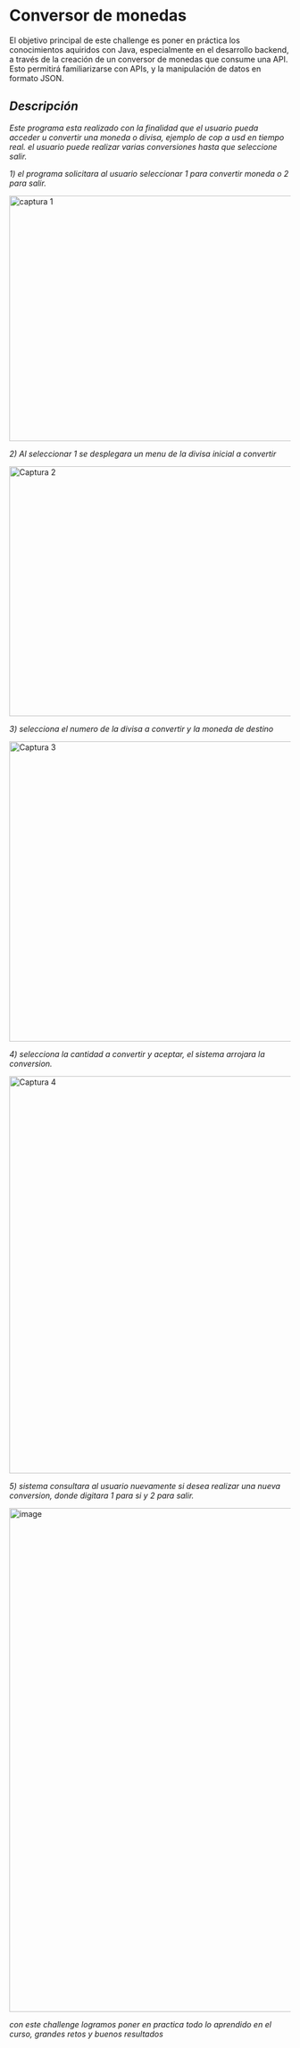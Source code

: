 <h1 aling= "center"> Conversor de monedas </h1>
<p>
  El objetivo principal de este challenge es poner en práctica los conocimientos aquiridos con Java, 
  especialmente en el desarrollo backend, a través de la creación de un conversor de monedas que consume una API. 
  Esto  permitirá familiarizarse con APIs, y la manipulación de datos en formato JSON.
</p>

<h2><em>Descripción</em></h2>

<p><em>
Este programa esta realizado con la finalidad que el usuario pueda acceder u convertir una moneda o divisa, ejemplo de cop a usd en tiempo real. el usuario puede realizar varias conversiones hasta que seleccione salir.
</em></p>


<p><em>
  1) el programa solicitara al usuario seleccionar 1 para convertir moneda o 2 para salir.
  </em></p>
<img width="1881" height="440" alt="captura 1" src="https://github.com/user-attachments/assets/4bdb8582-1182-4518-8060-5f72ee2420b3" />

<p><em>
  2) Al seleccionar 1 se desplegara un menu de la divisa inicial a convertir
  </em></p>
  <img width="1837" height="448" alt="Captura 2" src="https://github.com/user-attachments/assets/766a746a-657e-49b6-aad8-c6512724dd25" />
<p><em>
  3) selecciona el numero de la divisa a convertir y la moneda de destino
  </em></p>

  <img width="1862" height="538" alt="Captura 3" src="https://github.com/user-attachments/assets/336721c9-ab87-489d-bffa-274f79a11254" />
<p><em>
 4) selecciona la cantidad a convertir y aceptar, el sistema arrojara la conversion.
  </em></p>
<img width="888" height="712" alt="Captura 4" src="https://github.com/user-attachments/assets/fae39a03-6320-44f9-b130-40a4b7e66895" />
<p><em>
5) sistema consultara al usuario nuevamente si desea realizar una nueva conversion, donde digitara 1 para si y 2 para salir.
  </em></p>
  <img width="866" height="903" alt="image" src="https://github.com/user-attachments/assets/49029878-5ade-4621-8545-3e35face8ee7" />
  <p><em> 
    con este challenge logramos poner en practica todo lo aprendido en el curso, grandes retos y buenos resultados
  </em></p>
